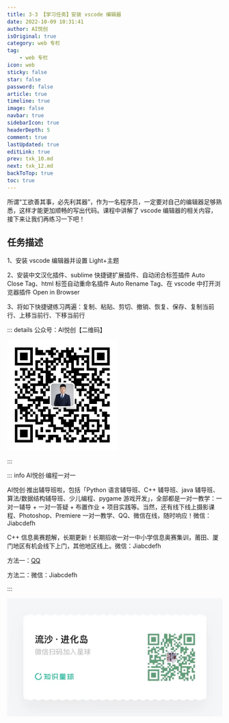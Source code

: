 ```yaml
---
title: 3-3 【学习任务】安装 vscode 编辑器
date: 2022-10-09 10:31:41
author: AI悦创
isOriginal: true
category: web 专栏
tag:
    - web 专栏
icon: web
sticky: false
star: false
password: false
article: true
timeline: true
image: false
navbar: true
sidebarIcon: true
headerDepth: 5
comment: true
lastUpdated: true
editLink: true
prev: txk_10.md
next: txk_12.md
backToTop: true
toc: true
---
```


所谓“工欲善其事，必先利其器”，作为一名程序员，一定要对自己的编辑器足够熟悉，这样才能更加顺畅的写出代码。课程中讲解了 vscode 编辑器的相关内容，接下来让我们再练习一下吧！

## 任务描述

1、安装 vscode 编辑器并设置 Light+主题

2、安装中文汉化插件、sublime 快捷键扩展插件、自动闭合标签插件 Auto Close Tag、html 标签自动重命名插件 Auto Rename Tag、在 vscode 中打开浏览器插件 Open in Browser

3、将如下快捷键练习两遍：复制、粘贴、剪切、撤销、恢复、保存、复制当前行、上移当前行、下移当前行

::: details 公众号：AI悦创【二维码】

![](/gzh.jpg)

:::

::: info AI悦创·编程一对一

AI悦创·推出辅导班啦，包括「Python 语言辅导班、C++ 辅导班、java 辅导班、算法/数据结构辅导班、少儿编程、pygame 游戏开发」，全部都是一对一教学：一对一辅导 + 一对一答疑 + 布置作业 + 项目实践等。当然，还有线下线上摄影课程、Photoshop、Premiere 一对一教学、QQ、微信在线，随时响应！微信：Jiabcdefh

C++ 信息奥赛题解，长期更新！长期招收一对一中小学信息奥赛集训，莆田、厦门地区有机会线下上门，其他地区线上。微信：Jiabcdefh

方法一：[QQ](http://wpa.qq.com/msgrd?v=3&uin=1432803776&site=qq&menu=yes)

方法二：微信：Jiabcdefh

:::

![](/zsxq.jpg)









